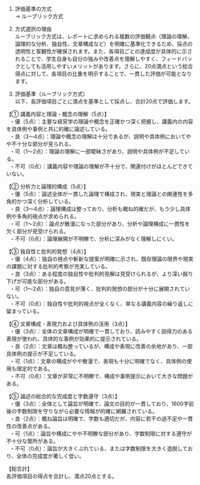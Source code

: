 1. 評価基準の方式  
→ ルーブリック方式

2. 方式選択の理由  
ルーブリック方式は、レポートに求められる複数の評価観点（理論の理解、論理的な分析、独自性、文章構成など）を明確に基準化できるため、採点の透明性と客観性が確保されます。また、各項目ごとの達成度が具体的に示されることで、学生自身も自分の強みや改善点を理解しやすく、フィードバックとしても活用しやすいメリットがあります。さらに、20点満点という総合得点に対して、各項目の比重を明示することで、一貫した評価が可能となります。

3. 評価基準（ルーブリック方式）  
以下、各評価項目ごとに満点を基準として採点し、合計20点で評価します。

【① 講義内容と理論・概念の理解（5点）】  
  ・優（5点）：主要な経営学の理論や概念を正確かつ深く把握し、講義内の内容を具体例や事例と共に的確に論述している。  
  ・良（3～4点）：理論や概念の理解は十分であるが、説明や具体例においてやや不十分な部分が見られる。  
  ・可（1～2点）：理論の理解に一部曖昧さがあり、説明や具体例が不足している。  
  ・不可（0点）：講義内容や理論の理解が不十分で、関連付けがほとんどできていない。

【② 分析力と論理的構成（5点）】  
  ・優（5点）：論述全体が一貫した論理で構成され、現実と理論との関連性を多角的かつ深く分析している。  
  ・良（3～4点）：論理構成は整っており、分析も概ね的確だが、もう少し具体例や多角的視点が求められる。  
  ・可（1～2点）：論点が散漫になった部分があり、分析や論理構成に一貫性を欠く部分が見受けられる。  
  ・不可（0点）：論理展開が不明瞭で、分析に深みがなく理解しにくい。

【③ 独自性と批判的発想（4点）】  
  ・優（4点）：独自の視点や斬新な提案が明確に示され、既存理論の限界や現実の課題に対する批判的考察が充実している。  
  ・良（3点）：ある程度の独自性や批判的見解は見受けられるが、より深い掘り下げが可能な部分がある。  
  ・可（1～2点）：独自の意見が薄く、批判的発想の部分が十分に展開されていない。  
  ・不可（0点）：独自性や批判的視点が全くなく、単なる講義内容の繰り返しに留まっている。

【④ 文章構成・表現力および具体例の活用（3点）】  
  ・優（3点）：全体の文章構成が明確で一貫しており、読みやすく説得力のある表現が使われ、具体的な事例が効果的に提示されている。  
  ・良（2点）：文章は概ね整っているが、構成や表現に改善の余地があり、一部具体例の提示が不足している。  
  ・可（1点）：文章の構成がやや散漫で、表現も十分に明確でなく、具体例の使用も限定的である。  
  ・不可（0点）：文章が非常に不明瞭で、構成や事例提示において大きな問題がある。

【⑤ 論述の総合的な完成度と字数遵守（3点）】  
  ・優（3点）：全体として論旨が明確で、論文の目的が一貫しており、1600字前後の字数制限を守りながら必要な情報が的確に網羅されている。  
  ・良（2点）：概ね論旨は明確で、字数も適切だが、内容に若干の過不足や一貫性の改善点がある。  
  ・可（1点）：論旨や構成にやや不明瞭な部分があり、字数制限に対する遵守が不十分な箇所がある。  
  ・不可（0点）：論旨が大きくぶれている、または字数制限を大きく逸脱しており、全体の完成度が著しく低い。

【総合計】  
各評価項目の得点を合計し、満点20点とする。